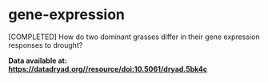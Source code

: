 # gene-expression

[COMPLETED] How do two dominant grasses differ in their gene expression responses to drought?

**Data available at: https://datadryad.org//resource/doi:10.5061/dryad.5bk4c**
